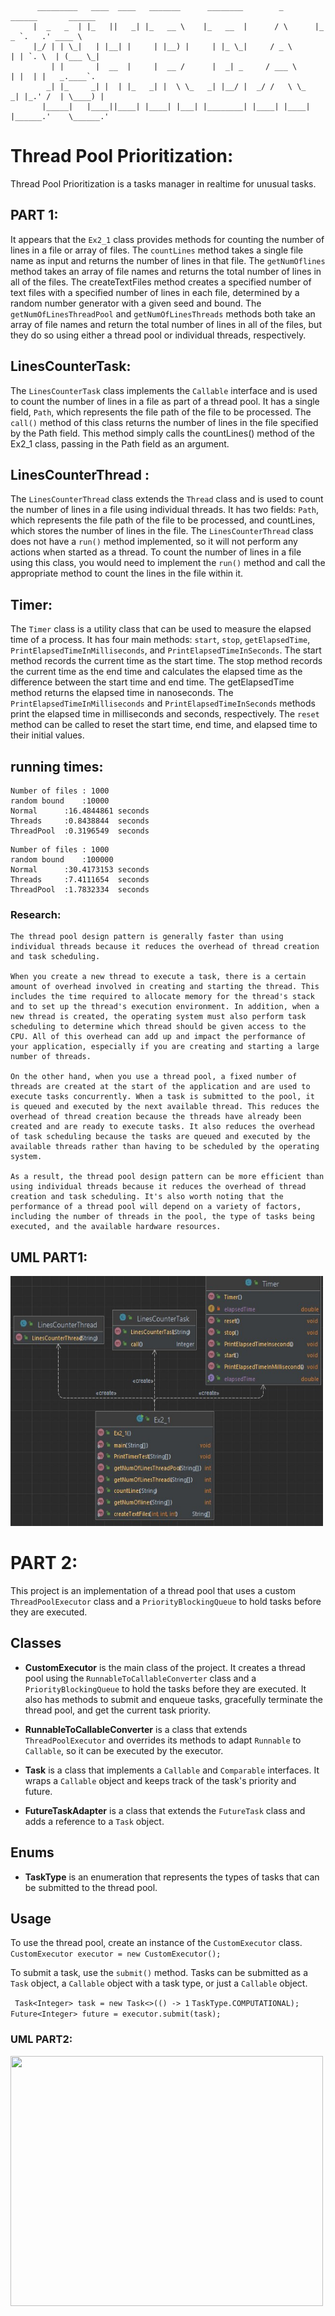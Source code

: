           _________   ____  ____   _______      ________        _        ______       ______   
         |  _   _  | |_   ||   _| |_   __ \    |_   __  |      / \      |_   _ `.   .' ____ \  
         |_/ | | \_|   | |__| |     | |__) |     | |_ \_|     / _ \       | | `. \  | (___ \_| 
             | |       |  __  |     |  __ /      |  _| _     / ___ \      | |  | |   _.____`.  
            _| |_     _| |  | |_   _| |  \ \_   _| |__/ |  _/ /   \ \_   _| |_.' /  | \____) | 
           |_____|   |____||____| |____| |___| |________| |____| |____| |______.'    \______.' 
           
# Thread Pool Prioritization:
 Thread Pool Prioritization is a tasks manager  in realtime for unusual tasks.
## PART 1:
It appears that the `Ex2_1` class provides methods for counting the number of lines in a file or array of files. The `countLines` method takes a single file name as input and returns the number of lines in that file. The `getNumOflines` method takes an array of file names and returns the total number of lines in all of the files. The createTextFiles method creates a specified number of text files with a specified number of lines in each file, determined by a random number generator with a given seed and bound. The `getNumOfLinesThreadPool` and `getNumOfLinesThreads` methods both take an array of file names and return the total number of lines in all of the files, but they do so using either a thread pool or individual threads, respectively.
## LinesCounterTask:
The `LinesCounterTask` class implements the `Callable` interface and is used to count the number of lines in a file as part of a thread pool. It has a single field, `Path`, which represents the file path of the file to be processed. The `call()` method of this class returns the number of lines in the file specified by the Path field. This method simply calls the countLines() method of the Ex2_1 class, passing in the Path field as an argument.
## LinesCounterThread :
The `LinesCounterThread` class extends the `Thread` class and is used to count the number of lines in a file using individual threads. It has two fields: `Path`, which represents the file path of the file to be processed, and countLines, which stores the number of lines in the file. The `LinesCounterThread` class does not have a `run()` method implemented, so it will not perform any actions when started as a thread. To count the number of lines in a file using this class, you would need to 
implement the `run()` method and call the appropriate method to count the lines in the file within it.
## Timer:
The `Timer` class is a utility class that can be used to measure the elapsed time of a process. It has four main methods: `start`, `stop`, `getElapsedTime`, `PrintElapsedTimeInMilliseconds`, and `PrintElapsedTimeInSeconds`. The start method records the current time as the start time. The stop method records the current time as the end time and calculates the elapsed time as the difference between the start time and end time. The getElapsedTime method returns the elapsed time in nanoseconds. The `PrintElapsedTimeInMilliseconds` and `PrintElapsedTimeInSeconds` methods print the elapsed time in milliseconds and seconds, respectively. The `reset` method can be called to reset the start time, end time, and elapsed time to their initial values.
## running times: 
```
Number of files : 1000
random bound    :10000
Normal      :16.4844861 seconds
Threads     :0.8438844  seconds
ThreadPool  :0.3196549  seconds
```
```
Number of files : 1000
random bound    :100000
Normal      :30.4173153 seconds
Threads     :7.4111654  seconds
ThreadPool  :1.7832334  seconds
```
 ### Research:
  ``` 
  The thread pool design pattern is generally faster than using individual threads because it reduces the overhead of thread creation and task scheduling.

When you create a new thread to execute a task, there is a certain amount of overhead involved in creating and starting the thread. This includes the time required to allocate memory for the thread's stack and to set up the thread's execution environment. In addition, when a new thread is created, the operating system must also perform task scheduling to determine which thread should be given access to the CPU. All of this overhead can add up and impact the performance of your application, especially if you are creating and starting a large number of threads.

On the other hand, when you use a thread pool, a fixed number of threads are created at the start of the application and are used to execute tasks concurrently. When a task is submitted to the pool, it is queued and executed by the next available thread. This reduces the overhead of thread creation because the threads have already been created and are ready to execute tasks. It also reduces the overhead of task scheduling because the tasks are queued and executed by the available threads rather than having to be scheduled by the operating system.

As a result, the thread pool design pattern can be more efficient than using individual threads because it reduces the overhead of thread creation and task scheduling. It's also worth noting that the performance of a thread pool will depend on a variety of factors, including the number of threads in the pool, the type of tasks being executed, and the available hardware resources.
  ```
## UML PART1:
<img src="https://github.com/ibrahim3999/Ex2_oop/blob/master/src/Ex2_1/UML/Pic/UML.jpg" width="500" height="400">

# PART 2:
This project is an implementation of a thread pool that uses a custom `ThreadPoolExecutor` class and a `PriorityBlockingQueue` to hold tasks before they are executed.

## Classes
- **CustomExecutor** is the main class of the project. It creates a thread pool using the `RunnableToCallableConverter` class and a `PriorityBlockingQueue` to hold the tasks before they are executed. It also has methods to submit and enqueue tasks, gracefully terminate the thread pool, and get the current task priority.

- **RunnableToCallableConverter**  is a class that extends `ThreadPoolExecutor` and overrides its methods to adapt `Runnable` to `Callable`, so it can be executed by the executor. 

- **Task** is a class that implements a `Callable` and `Comparable` interfaces.  It wraps a `Callable` object and keeps track of the task's priority and future.

- **FutureTaskAdapter** is a class that extends the `FutureTask` class and adds a reference to a `Task` object.

## Enums
- **TaskType** is an enumeration that represents the types of tasks that can be submitted to the thread pool.

## Usage

To use the thread pool, create an instance of the `CustomExecutor` class.
```CustomExecutor executor = new CustomExecutor();```

To submit a task, use the `submit()` method. Tasks can be submitted as a `Task` object, a `Callable` object with a task type, or just a `Callable` object.

``` Task<Integer> task = new Task<>(() -> 1```
``` TaskType.COMPUTATIONAL); ```
``` Future<Integer> future = executor.submit(task); ```
### UML PART2:
<img src="https://github.com/ibrahim3999/Ex2_oop/blob/master/src/Ex2_2/UML/Part2.jpg" width="500" height="400">
